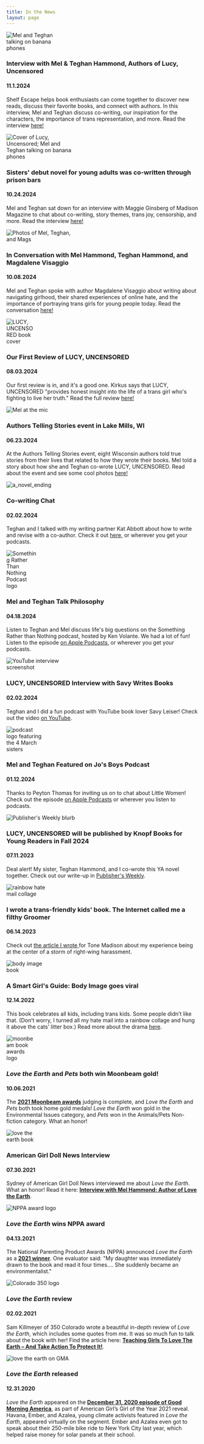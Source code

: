 ```yaml
---
title: In the News
layout: page
---
```

<div class="entry">
    <img src="images/site/shelf_escape.png" alt="Mel and Teghan talking on banana phones" class="image-right " style="max-width:25%;">
    <div class="text">
        <h3>Interview with Mel & Teghan Hammond, Authors of Lucy, Uncensored</h3>
        <h4>11.1.2024</h4>
        <p>Shelf Escape helps book enthusiasts can come together to discover new reads, discuss their favorite books, and connect with authors. In this interview, Mel and Teghan discuss co-writing, our inspiration for the characters, the importance of trans representation, and more. Read the interview <a href="https://shelfescape.com/interview-with-mel-teghan-hammond-authors-of-lucy-uncensored/" target="_blank">here!</a></p>
    </div>
</div>
<div class="entry">
    <img src="images/site/mad_magazine.jpg" alt="Cover of Lucy, Uncensored; Mel and Teghan talking on banana phones" class="image-left " style="max-width:35%;">
    <div class="text">
        <h3>Sisters' debut novel for young adults was co-written through prison bars</h3>
        <h4>10.24.2024</h4>
        <p>Mel and Teghan sat down for an interview with Maggie Ginsberg of Madison Magazine to chat about co-writing, story themes, trans joy, censorship, and more. Read the interview <a href="https://www.channel3000.com/madison-magazine/books-authors/sisters-debut-novel-for-young-adults-was-co-written-through-prison-bars/article_d4fd9eb8-9185-11ef-8fbd-470d0bb3d6b3.html" target="_blank">here!</a></p>
    </div>
</div>

<div class="entry">
    <img src="images/site/pw_interview.jpeg" alt="Photos of Mel, Teghan, and Mags" class="image-right " style="max-width:35%;">
    <div class="text">
        <h3>In Conversation with Mel Hammond, Teghan Hammond, and Magdalene Visaggio</h3>
        <h4>10.08.2024</h4>
        <p>Mel and Teghan spoke with author Magdalene Visaggio about writing about navigating girlhood, their shared experiences of online hate, and the importance of portraying trans girls for young people today. Read the conversation <a href="https://www.publishersweekly.com/pw/by-topic/childrens/childrens-authors/article/96133-in-conversation-with-mel-hammond-teghan-hammond-and-magdalene-visaggio.html" target="_blank">here!</a></p>
    </div>
</div>

<div class="entry">
    <img src="images/books/lucy_uncensored.jpeg" alt="LUCY, UNCENSORED book cover" class="image-right " style="max-width:15%;">
    <div class="text">
        <h3>Our First Review of LUCY, UNCENSORED</h3>
        <h4>08.03.2024</h4>
        <p>Our first review is in, and it's a good one. Kirkus says that LUCY, UNCENSORED "provides honest insight into the life of a trans girl who's fighting to live her truth." Read the full review <a href="https://www.kirkusreviews.com/book-reviews/mel-hammond/lucy-uncensored/" target="_blank">here!</a></p>
    </div>
</div>

<div class="entry">
    <img src="images/site/mel_authors_story_telling.jpg" alt="Mel at the mic" class="image-left " style="max-width:55%;">
    <div class="text">
        <h3>Authors Telling Stories event in Lake Mills, WI</h3>
        <h4>06.23.2024</h4>
        <p>At the Authors Telling Stories event, eight Wisconsin authors told true stories from their lives that related to how they wrote their books. Mel told a story about how she and Teghan co-wrote LUCY, UNCENSORED. Read about the event and see some cool photos <a href="https://www.dailyunion.com/news/jefferson_county_area/story-slam-lake-mills-author-event-raises-funds-for-jefferson-county-literacy-council/article_f1d32cdc-3196-11ef-af63-db7e8b9b65ff.html">here!</a></p>
    </div>
</div>
<div class="entry">
    <img src="images/site/a_novel_ending.png" alt="a_novel_ending" class="image-right " style="max-width:35%;">
    <div class="text">
        <h3>Co-writing Chat</h3>
        <h4>02.02.2024</h4>
        <p>Teghan and I talked with my writing partner Kat Abbott about how to write and revise with a co-author. Check it out <a href="https://www.anovelending.com/episode40">here,</a> or wherever you get your podcasts.</p>
    </div>
</div>
<div class="entry">
    <img src="images/site/something_podcast.png" alt="Something Rather Than Nothing Podcast logo" class="image-left " style="max-width:17%;">
    <div class="text">
        <h3>Mel and Teghan Talk Philosophy</h3>
        <h4>04.18.2024</h4>
        <p>Listen to Teghan and Mel discuss life's big questions on the Something Rather than Nothing podcast, hosted by Ken Volante. We had a lot of fun! Listen to the episode <a href="https://podcasts.apple.com/us/podcast/mel-and-teghan-hammond/id1473313040?i=1000652795846">on Apple Podcasts,</a> or wherever you get your podcasts.</p>
    </div>
<div class="entry">
    <img src="images/site/savy_youtube.png" alt="YouTube interview screenshot" class="image-right " style="max-width:35%;">
    <div class="text">
        <h3>LUCY, UNCENSORED Interview with Savy Writes Books</h3>
        <h4>02.02.2024</h4>
        <p>Teghan and I did a fun podcast with YouTube book lover Savy Leiser! Check out the video <a href="https://youtu.be/pbcayXOV7Tc?si=J5zsrcT5ineM4Hji">on YouTube</a>.</p>
    </div>
</div>

<div class="entry">
    <img src="images/site/Jos_boys_pod.jpeg" alt="podcast logo featuring the 4 March sisters" class="image-left " style="max-width:20%;">
    <div class="text">
        <h3>Mel and Teghan Featured on Jo's Boys Podcast</h3>
        <h4>01.12.2024</h4>
        <p>Thanks to Peyton Thomas for inviting us on to chat about Little Women! Check out the episode <a href="https://podcasts.apple.com/us/podcast/chapter-44-my-lord-and-lady-with-mel-and-teghan-hammond/id1610742792?i=1000641415364">on Apple Podcasts</a> or wherever you listen to podcasts.</p>
    </div>
</div>

<div class="entry">
    <img src="images/site/pub_weekly.png" alt="Publisher's Weekly blurb" class="image-right " style="max-width:50%;">
    <div class="text">
        <h3>LUCY, UNCENSORED will be published by Knopf Books for Young Readers in Fall 2024</h3>
        <h4>07.11.2023</h4>
        <p>Deal alert! My sister, Teghan Hammond, and I co-wrote this YA novel together. Check out our write-up in <a href="https://www.publishersweekly.com/pw/by-topic/childrens/childrens-book-news/article/92747-rights-report-week-of-july-10-2023.html">Publisher's Weekly</a>.</p>
    </div>
</div>

<div class="entry">
    <img src="images/site/rainbow_collage.jpeg" alt="rainbow hate mail collage" class="image-left " style="max-width:25%;">
    <div class="text">
        <h3>I wrote a trans-friendly kids' book. The Internet called me a filthy Groomer</h3>
        <h4>06.14.2023</h4>
        <p>Check out <a href="https://tonemadison.com/articles/i-wrote-a-trans-friendly-kids-book-the-internet-called-me-a-filthy-groomer/"> the article I wrote </a> for Tone Madison about my experience being at the center of a storm of right-wing harassment.</p>
    </div>
</div>

<div class="entry">
    <img src="images/books/body_image.png" alt="body image book" class="image-right " style="max-width:20%;">
    <div class="text">
        <h3>A Smart Girl's Guide: Body Image goes viral</h3>
        <h4>12.14.2022</h4>
        <p>This book celebrates all kids, including trans kids. Some people didn’t like that. (Don’t worry, I turned all my hate mail into a rainbow collage and hung it above the cats’ litter box.) Read more about the drama <a href="https://19thnews.org/2022/12/american-girl-book-inclusivity-right-wing-backlash/">here</a>.</p>
    </div>
</div>

<div class="entry">
    <img src="images/site/moonbeam.jpeg" alt="moonbeam book awards logo" class="image-left" style="max-width:15%;">
    <div class="text">
        <h3><em>Love the Earth</em> and <em>Pets</em> both win Moonbeam gold!</h3>
        <h4>10.06.2021</h4>
        <p>The <strong><a href="https://moonbeamawards.com/98/2021-winners-temp-5">2021 Moonbeam awards</a></strong> judging is complete, and <em>Love the Earth</em> and <em>Pets</em> both took home gold medals! <em>Love the Earth</em> won gold in the Environmental Issues category, and <em>Pets</em> won in the Animals/Pets Non-fiction category. What an honor!</p>
    </div>
</div>

<div class="entry">
    <img src="images/books/love_the_earth.png" alt="love the earth book" class="image-right" style="max-width:20%;">
    <div class="text">
        <h3>American Girl Doll News Interview</h3>
        <h4>07.30.2021</h4>
        <p>Sydney of American Girl Doll News interviewed me about <em>Love the Earth</em>. What an honor! Read it here: <strong><a href="https://www.americangirldollnews.com/post/interview-with-mel-hammond-author-of-love-the-earth-collaboration-with-american-girl">Interview with Mel Hammond: Author of Love the Earth</a></strong>.</p>
    </div>
</div>

<div class="entry">
    <img src="images/site/nppa_award.jpeg" alt="NPPA award logo" class="image-left" style="max-width:30%;">
    <div class="text">
        <h3><em>Love the Earth</em> wins NPPA award</h3>
        <h4>04.13.2021</h4>
        <p>The National Parenting Product Awards (NPPA) announced <em>Love the Earth</em> as a <strong><a href="https://www.nappaawards.com/product/love-the-earth-understanding-climate-change-speaking-up-for-solutions-and-living-an-earth-friendly-life/">2021 winner</a></strong>. One evaluator said: "My daughter was immediately drawn to the book and read it four times…. She suddenly became an environmentalist."</p>
    </div>
</div> 

<div class="entry">
    <img src="images/site/colorado_350.png" alt="Colorado 350 logo" class="image-right" style="max-width:30%;">
    <div class="text">
        <h3><em>Love the Earth</em> review</h3>
        <h4>02.02.2021</h4>
        <p>Sam Killmeyer of 350 Colorado wrote a beautiful in-depth review of <em>Love the Earth</em>, which includes some quotes from me. It was so much fun to talk about the book with her! Find the article here: <strong><a href="https://350colorado.org/teaching-girls-to-love-the-earth-and-take-action-to-protect-it/">Teaching Girls To Love The Earth – And Take Action To Protect It!</a></strong>.</p>
    </div>
</div>

<div class="entry">
    <img src="images/site/gma_love_the_earth.jpg" alt="love the earth on GMA" class="image-left" style="max-width:50%;">
    <div class="text">
        <h3><em>Love the Earth</em> released</h3>
        <h4>12.31.2020</h4>
        <p><em>Love the Earth</em> appeared on the <strong><a href="https://www.goodmorningamerica.com/living/video/gma-reveals-american-girls-2021-girl-year-74985384?fbclid=IwAR3B1Q4MHCyM7FJtvFQkO5I4MTWwpj0l7A5sWH1X8DhRF0E7nREnY9I7Hyo">December 31, 2020 episode of Good Morning America</a></strong>, as part of American Girl’s Girl of the Year 2021 reveal. Havana, Ember, and Azalea, young climate activists featured in <em>Love the Earth</em>, appeared virtually on the segment. Ember and Azalea even got to speak about their 250-mile bike ride to New York City last year, which helped raise money for solar panels at their school.</p>
    </div>
</div>
